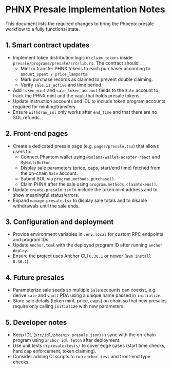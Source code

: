 # PHNX Presale Implementation Notes

This document lists the required changes to bring the Phoenix presale workflow to a fully functional state.

## 1. Smart contract updates

- Implement token distribution logic in `claim_tokens` inside `presale/programs/presale/src/lib.rs`. The contract should
  - Mint or transfer PHNX tokens to each purchaser according to `amount_spent / price_lamports`.
  - Mark purchase records as claimed to prevent double claiming.
  - Verify `sale.is_active` and time period.
- Add `token_mint` and `sale_token_account` fields to the `Sale` account to track the PHNX mint and the vault that holds presale tokens.
- Update instruction accounts and IDL to include token program accounts required for minting/transfers.
- Ensure `withdraw_sol` only works after `end_time` and that there are no SOL refunds.

## 2. Front‑end pages

- Create a dedicated presale page (e.g. `pages/presale.tsx`) that allows users to:
  - Connect Phantom wallet using `@solana/wallet-adapter-react` and `MyMultiButton`.
  - Display sale parameters (price, caps, start/end time) fetched from the on-chain `Sale` account.
  - Submit SOL via `program.methods.purchase()`.
  - Claim PHNX after the sale using `program.methods.claimTokens()`.
- Update `create-presale.tsx` to include the token mint address and to show meaningful status/errors.
- Expand `manage-presale.tsx` to display sale totals and to disable withdrawals until the sale ends.

## 3. Configuration and deployment

- Provide environment variables in `.env.local` for custom RPC endpoints and program IDs.
- Update `Anchor.toml` with the deployed program ID after running `anchor deploy`.
- Ensure the project uses Anchor CLI `0.30.1` or newer (`avm install 0.30.1`).

## 4. Future presales

- Parameterize sale seeds so multiple `Sale` accounts can coexist, e.g. derive `sale` and `vault` PDA using a unique name passed in `initialize`.
- Store sale details (token mint, price, caps) on chain so that new presales require only calling `initialize` with new parameters.

## 5. Developer notes

- Keep IDL (`src/idl/phoenix_presale.json`) in sync with the on-chain program using `anchor idl fetch` after deployment.
- Use unit tests in `presale/tests/` to cover edge cases (start time checks, hard cap enforcement, token claiming).
- Consider adding CI scripts to run `anchor test` and front‑end type checks.

